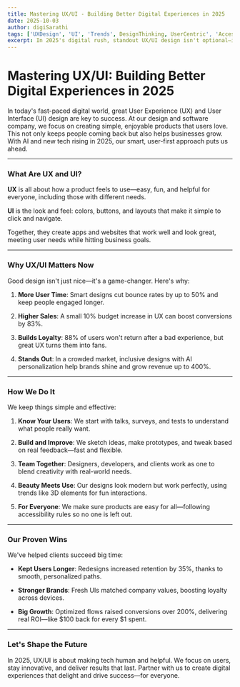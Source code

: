 ```yaml
---
title: Mastering UX/UI - Building Better Digital Experiences in 2025
date: 2025-10-03
author: digiSarathi
tags: ['UXDesign', 'UI', 'Trends', DesignThinking, UserCentric', 'Accessibility', 'InclusiveDesign', 'UserResearch', 'DataDrivenDesign', 'A/BTesting', 'Personalization', DigitalInnovation, UserExperience, WebDesign', 'AppDevelopment']
excerpt: In 2025's digital rush, standout UX/UI design isn't optional—it's your edge. At our design and software firm, we craft intuitive apps and sites that delight users and fuel business wins. From slashing bounce rates by 50% to boosting conversions up to 83% with smart tweaks, discover how user research, agile iterations, and inclusive features turn everyday tech into loyal favorites. Dive into our proven strategies and real results that deliver $100 ROI per $1 invested—because great design builds lasting connections.
---
```


# Mastering UX/UI: Building Better Digital Experiences in 2025

In today's fast-paced digital world, great User Experience (UX) and User Interface (UI) design are key to success. At our design and software company, we focus on creating simple, enjoyable products that users love. This not only keeps people coming back but also helps businesses grow. With AI and new tech rising in 2025, our smart, user-first approach puts us ahead.

---

### What Are UX and UI?

**UX** is all about how a product feels to use—easy, fun, and helpful for everyone, including those with different needs.

**UI** is the look and feel: colors, buttons, and layouts that make it simple to click and navigate.

Together, they create apps and websites that work well and look great, meeting user needs while hitting business goals.

---

### Why UX/UI Matters Now

Good design isn't just nice—it's a game-changer. Here's why:

1. **More User Time**: Smart designs cut bounce rates by up to 50% and keep people engaged longer.

2. **Higher Sales**: A small 10% budget increase in UX can boost conversions by 83%.

3. **Builds Loyalty**: 88% of users won't return after a bad experience, but great UX turns them into fans.

4. **Stands Out**: In a crowded market, inclusive designs with AI personalization help brands shine and grow revenue up to 400%.

---

### How We Do It

We keep things simple and effective:

1. **Know Your Users**: We start with talks, surveys, and tests to understand what people really want.

2. **Build and Improve**: We sketch ideas, make prototypes, and tweak based on real feedback—fast and flexible.

3. **Team Together**: Designers, developers, and clients work as one to blend creativity with real-world needs.

4. **Beauty Meets Use**: Our designs look modern but work perfectly, using trends like 3D elements for fun interactions.

5. **For Everyone**: We make sure products are easy for all—following accessibility rules so no one is left out.

---

### Our Proven Wins

We've helped clients succeed big time:

- **Kept Users Longer**: Redesigns increased retention by 35%, thanks to smooth, personalized paths.

- **Stronger Brands**: Fresh UIs matched company values, boosting loyalty across devices.

- **Big Growth**: Optimized flows raised conversions over 200%, delivering real ROI—like $100 back for every $1 spent.

---

### Let's Shape the Future

In 2025, UX/UI is about making tech human and helpful. We focus on users, stay innovative, and deliver results that last. Partner with us to create digital experiences that delight and drive success—for everyone.
